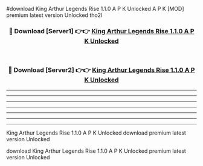 #download King Arthur Legends Rise 1.1.0 A P K Unlocked  A P K [MOD] premium latest version Unlocked tho2l 



<div align="center">
<h3>🔴 Download [Server1] 👉👉 <a href="https://apkdownload2.web.app/">King Arthur Legends Rise 1.1.0 A P K Unlocked </a></h3><br>

<h3>🔴 Download [Server2] 👉👉 <a href="https://apkdownload2.web.app/">King Arthur Legends Rise 1.1.0 A P K Unlocked </a></h3>
</div>





----------------------------------------------------------

----------------------------------------------------------

----------------------------------------------------------

----------------------------------------------------------

----------------------------------------------------------

----------------------------------------------------------

----------------------------------------------------------

King Arthur Legends Rise 1.1.0 A P K Unlocked  download premium latest version Unlocked

download King Arthur Legends Rise 1.1.0 A P K Unlocked  premium latest version Unlocked
